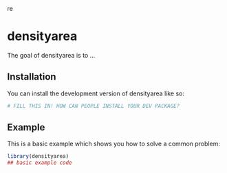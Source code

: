 re
# densityarea

<!-- badges: start -->
<!-- badges: end -->

The goal of densityarea is to ...

## Installation

You can install the development version of densityarea like so:

``` r
# FILL THIS IN! HOW CAN PEOPLE INSTALL YOUR DEV PACKAGE?
```

## Example

This is a basic example which shows you how to solve a common problem:

``` r
library(densityarea)
## basic example code
```

